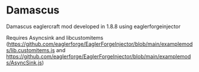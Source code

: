 # Damascus
Damascus eaglercraft mod developed in 1.8.8 using eaglerforgeinjector

Requires Asyncsink and libcustomitems 
(https://github.com/eaglerforge/EaglerForgeInjector/blob/main/examplemods/lib.customitems.js   and   https://github.com/eaglerforge/EaglerForgeInjector/blob/main/examplemods/AsyncSink.js)
